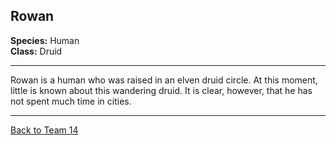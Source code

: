 ## Rowan

**Species:** Human  
**Class:** Druid  

---

Rowan is a human who was raised in an elven druid circle. At this moment, little is known about this wandering druid. It is clear, however, that he has not spent much time in cities.

---

[Back to Team 14](./team_14.md)

